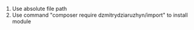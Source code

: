1. Use absolute file path
2. Use command "composer require dzmitrydziaruzhyn/import" to install module